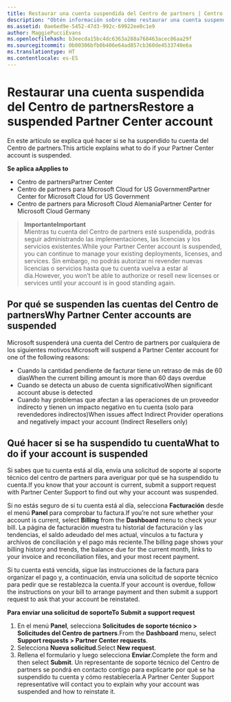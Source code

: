 ```yaml
---
title: Restaurar una cuenta suspendida del Centro de partners | Centro de partners
description: "Obtén información sobre cómo restaurar una cuenta suspendida del Centro de partners, por qué se produce la suspensión de la cuenta de partner y cómo puedes usar tu cuenta durante la suspensión."
ms.assetid: 0ae6ed9e-5452-47d3-992c-69922ee0c1e9
author: MaggiePucciEvans
ms.openlocfilehash: b3eecda15bc4dc6363a288a768463acec86aa29f
ms.sourcegitcommit: 0b00306bfb0b406e64ad857cb360de4533740e6a
ms.translationtype: HT
ms.contentlocale: es-ES
---
```

# <a name="restore-a-suspended-partner-center-account"></a><span data-ttu-id="a172e-103">Restaurar una cuenta suspendida del Centro de partners</span><span class="sxs-lookup"><span data-stu-id="a172e-103">Restore a suspended Partner Center account</span></span>

<span data-ttu-id="a172e-104">En este artículo se explica qué hacer si se ha suspendido tu cuenta del Centro de partners.</span><span class="sxs-lookup"><span data-stu-id="a172e-104">This article explains what to do if your Partner Center account is suspended.</span></span>

**<span data-ttu-id="a172e-105">Se aplica a</span><span class="sxs-lookup"><span data-stu-id="a172e-105">Applies to</span></span>**

-  <span data-ttu-id="a172e-106">Centro de partners</span><span class="sxs-lookup"><span data-stu-id="a172e-106">Partner Center</span></span>
-  <span data-ttu-id="a172e-107">Centro de partners para Microsoft Cloud for US Government</span><span class="sxs-lookup"><span data-stu-id="a172e-107">Partner Center for Microsoft Cloud for US Government</span></span>
-  <span data-ttu-id="a172e-108">Centro de partners para Microsoft Cloud Alemania</span><span class="sxs-lookup"><span data-stu-id="a172e-108">Partner Center for Microsoft Cloud Germany</span></span>

>**<span data-ttu-id="a172e-109">Importante</span><span class="sxs-lookup"><span data-stu-id="a172e-109">Important</span></span>**<br>
<span data-ttu-id="a172e-110">Mientras tu cuenta del Centro de partners esté suspendida, podrás seguir administrando las implementaciones, las licencias y los servicios existentes.</span><span class="sxs-lookup"><span data-stu-id="a172e-110">While your Partner Center account is suspended, you can continue to manage your existing deployments, licenses, and services.</span></span> <span data-ttu-id="a172e-111">Sin embargo, no podrás autorizar ni revender nuevas licencias o servicios hasta que tu cuenta vuelva a estar al día.</span><span class="sxs-lookup"><span data-stu-id="a172e-111">However, you won’t be able to authorize or resell new licenses or services until your account is in good standing again.</span></span>

## <a name="why-partner-center-accounts-are-suspended"></a><span data-ttu-id="a172e-112">Por qué se suspenden las cuentas del Centro de partners</span><span class="sxs-lookup"><span data-stu-id="a172e-112">Why Partner Center accounts are suspended</span></span>

<span data-ttu-id="a172e-113">Microsoft suspenderá una cuenta del Centro de partners por cualquiera de los siguientes motivos:</span><span class="sxs-lookup"><span data-stu-id="a172e-113">Microsoft will suspend a Partner Center account for one of the following reasons:</span></span>

- <span data-ttu-id="a172e-114">Cuando la cantidad pendiente de facturar tiene un retraso de más de 60 días</span><span class="sxs-lookup"><span data-stu-id="a172e-114">When the current billing amount is more than 60 days overdue</span></span> 
- <span data-ttu-id="a172e-115">Cuando se detecta un abuso de cuenta significativo</span><span class="sxs-lookup"><span data-stu-id="a172e-115">When significant account abuse is detected</span></span>
- <span data-ttu-id="a172e-116">Cuando hay problemas que afectan a las operaciones de un proveedor indirecto y tienen un impacto negativo en tu cuenta (solo para revendedores indirectos)</span><span class="sxs-lookup"><span data-stu-id="a172e-116">When issues affect Indirect Provider operations and negatively impact your account (Indirect Resellers only)</span></span>

## <a name="what-to-do-if-your-account-is-suspended"></a><span data-ttu-id="a172e-117">Qué hacer si se ha suspendido tu cuenta</span><span class="sxs-lookup"><span data-stu-id="a172e-117">What to do if your account is suspended</span></span>

<span data-ttu-id="a172e-118">Si sabes que tu cuenta está al día, envía una solicitud de soporte al soporte técnico del centro de partners para averiguar por qué se ha suspendido tu cuenta.</span><span class="sxs-lookup"><span data-stu-id="a172e-118">If you know that your account is current, submit a support request with Partner Center Support to find out why your account was suspended.</span></span> 

<span data-ttu-id="a172e-119">Si no estás seguro de si tu cuenta está al día, selecciona **Facturación** desde el menú **Panel** para comprobar tu factura.</span><span class="sxs-lookup"><span data-stu-id="a172e-119">If you’re not sure whether your account is current, select **Billing** from the **Dashboard** menu to check your bill.</span></span> <span data-ttu-id="a172e-120">La página de facturación muestra tu historial de facturación y las tendencias, el saldo adeudado del mes actual, vínculos a tu factura y archivos de conciliación y el pago más reciente.</span><span class="sxs-lookup"><span data-stu-id="a172e-120">The billing page shows your billing history and trends, the balance due for the current month, links to your invoice and reconciliation files, and your most recent payment.</span></span>

<span data-ttu-id="a172e-121">Si tu cuenta está vencida, sigue las instrucciones de la factura para organizar el pago y, a continuación, envía una solicitud de soporte técnico para pedir que se restablezca la cuenta.</span><span class="sxs-lookup"><span data-stu-id="a172e-121">If your account is overdue, follow the instructions on your bill to arrange payment and then submit a support request to ask that your account be reinstated.</span></span> 

**<span data-ttu-id="a172e-122">Para enviar una solicitud de soporte</span><span class="sxs-lookup"><span data-stu-id="a172e-122">To Submit a support request</span></span>**

1.    <span data-ttu-id="a172e-123">En el menú **Panel**, selecciona **Solicitudes de soporte técnico > Solicitudes del Centro de partners**.</span><span class="sxs-lookup"><span data-stu-id="a172e-123">From the **Dashboard** menu, select **Support requests > Partner Center requests**.</span></span>
2.    <span data-ttu-id="a172e-124">Selecciona **Nueva solicitud**.</span><span class="sxs-lookup"><span data-stu-id="a172e-124">Select **New request**.</span></span> 
3.    <span data-ttu-id="a172e-125">Rellena el formulario y luego selecciona **Enviar**.</span><span class="sxs-lookup"><span data-stu-id="a172e-125">Complete the form and then select **Submit**.</span></span> <span data-ttu-id="a172e-126">Un representante de soporte técnico del Centro de partners se pondrá en contacto contigo para explicarte por qué se ha suspendido tu cuenta y cómo restablecerla.</span><span class="sxs-lookup"><span data-stu-id="a172e-126">A Partner Center Support representative will contact you to explain why your account was suspended and how to reinstate it.</span></span>



